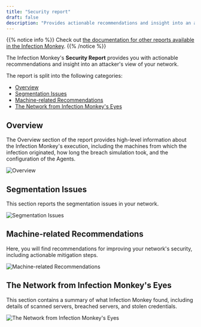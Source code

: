 ```yaml
---
title: "Security report"
draft: false
description: "Provides actionable recommendations and insight into an attacker's view of your network"
---
```


{{% notice info %}}
Check out [the documentation for other reports available in the Infection Monkey](/features/reports).
{{% /notice %}}

The Infection Monkey's **Security Report** provides you with actionable recommendations and insight into an attacker's view of your network.

The report is split into the following categories:

- [Overview](#overview)
- [Segmentation Issues](#segmentation-issues)
- [Machine-related Recommendations](#machine-related-recommendations)
- [The Network from Infection Monkey's Eyes](#the-network-from-infection-monkeys-eyes)

## Overview

The Overview section of the report provides high-level information about the Infection Monkey's
execution, including the machines from which the infection originated, how long the breach
simulation took, and the configuration of the Agents.

![Overview](/images/island/reports-page/security-report-overview.png "Overview")

## Segmentation Issues

This section reports the segmentation issues in your network.

![Segmentation Issues](/images/island/reports-page/security-report-segmentation-issues.png "Segmentation Issues")

## Machine-related Recommendations

Here, you will find recommendations for improving your network's
security, including actionable mitigation steps.

![Machine-related Recommendations](/images/island/reports-page/security-report-machine-related-recommendations.png "Machine-related Recommendations")


## The Network from Infection Monkey's Eyes

This section contains a summary of what Infection Monkey found, including
details of scanned servers, breached servers, and stolen credentials.

![The Network from Infection Monkey's Eyes](/images/island/reports-page/security-report-network-from-monkeys-eyes.png "The Network from Infection Monkey's Eyes")
